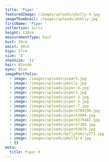 ```yaml
---
title: 'Piper '
featuredImage: /images/uploads/pkelly-4.jpg
imageThumbnail: /images/uploads/pkelly.jpg
firstName: 'Piper '
collection: Girls
height: 118cm
measurementType: bust
bust: 56cm
waist: 48cm
hips: 57cm
size: '5'
shoeSize: '11'
hair: Blonde
eyes: Blue
imagePortfolio:
  - image: /images/uploads/piper5.jpg
  - image: /images/uploads/pkelly.jpg
  - image: /images/uploads/piper-6.jpg
  - image: /images/uploads/piper1.jpg
  - image: /images/uploads/piper-3.jpg
  - image: /images/uploads/piper-2.jpg
  - image: /images/uploads/piper-7.jpg
  - image: /images/uploads/piperk784298.jpg
  - image: /images/uploads/piperk3894.jpg
  - image: /images/uploads/piperk379482.jpg
  - image: /images/uploads/piperk7389.jpg
  - image: /images/uploads/piperk3879.jpg
  - image: /images/uploads/kellyfamily273.jpg
  - image: /images/uploads/pkelly-4.jpg
  - {}
meta:
  title: Piper K
---
```


